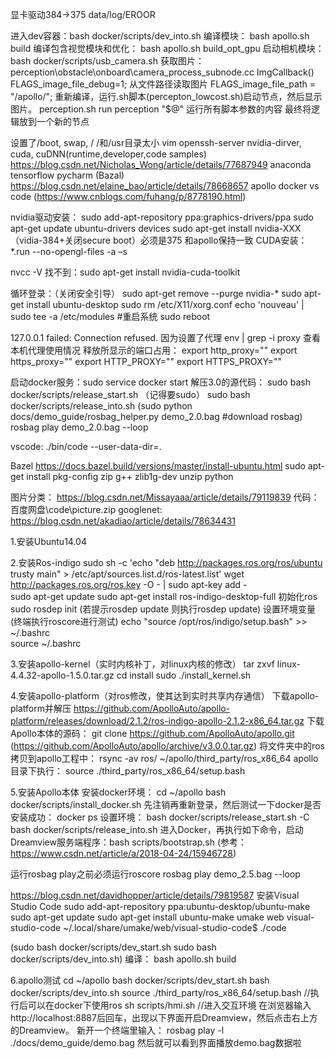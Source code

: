 
显卡驱动384->375
data/log/EROOR

进入dev容器：bash docker/scripts/dev_into.sh
编译模块：		bash apollo.sh build
编译包含视觉模块和优化：	bash apollo.sh build_opt_gpu
启动相机模块：			bash docker/scripts/usb_camera.sh
获取图片：
perception\obstacle\onboard\camera_process_subnode.cc
ImgCallback()  
FLAGS_image_file_debug=1; 从文件路径读取图片
FLAGS_image_file_path = "/apollo/";
重新编译，运行.sh脚本(percepton_lowcost.sh)启动节点，然后显示图片。
perception.sh
run perception "$@"  运行所有脚本参数的内容
最终将逻辑放到一个新的节点


设置了/boot, swap, /
/和/usr目录太小
vim
openssh-server
nvidia-dirver, cuda, 
cuDNN(runtime,developer,code samples)    https://blog.csdn.net/Nicholas_Wong/article/details/77687949
anaconda
tensorflow
pycharm (Bazal)		https://blog.csdn.net/elaine_bao/article/details/78668657
apollo
docker
vs code   (https://www.cnblogs.com/fuhang/p/8778190.html)



nvidia驱动安装：
sudo add-apt-repository ppa:graphics-drivers/ppa
sudo apt-get update
ubuntu-drivers devices
sudo apt-get install nvidia-XXX  （vidia-384+关闭secure boot）必须是375 和apollo保持一致
CUDA安装：*.run --no-opengl-files -a –s

nvcc -V 找不到：sudo apt-get install nvidia-cuda-toolkit


循环登录：（关闭安全引导）
sudo apt-get remove --purge nvidia-*
sudo apt-get install ubuntu-desktop
sudo rm /etc/X11/xorg.conf
echo 'nouveau' | sudo tee -a /etc/modules
#重启系统
sudo reboot




127.0.0.1 failed: Connection refused.  因为设置了代理
env | grep -i proxy		查看本机代理使用情况
释放所显示的端口占用：
export http_proxy=""
export https_proxy=""
export HTTP_PROXY=""
export HTTPS_PROXY=""


启动docker服务：sudo  service  docker  start
解压3.0的源代码：
sudo bash docker/scripts/release_start.sh （记得要sudo）
sudo bash docker/scripts/release_into.sh
(sudo python docs/demo_guide/rosbag_helper.py demo_2.0.bag #download rosbag)
rosbag play demo_2.0.bag --loop


vscode:
./bin/code --user-data-dir=.

Bazel
https://docs.bazel.build/versions/master/install-ubuntu.html
sudo apt-get install pkg-config zip g++ zlib1g-dev unzip python



图片分类：
https://blog.csdn.net/Missayaaa/article/details/79119839
代码：百度网盘\code\picture.zip
googlenet:	https://blog.csdn.net/akadiao/article/details/78634431











1.安装Ubuntu14.04

2.安装Ros-indigo
sudo sh -c 'echo "deb http://packages.ros.org/ros/ubuntu trusty main" > /etc/apt/sources.list.d/ros-latest.list'
wget http://packages.ros.org/ros.key -O - | sudo apt-key add -  
sudo apt-get update
sudo apt-get install ros-indigo-desktop-full
初始化ros
sudo rosdep init (若提示rosdep update 则执行rosdep update)
设置环境变量(终端执行roscore进行测试)
echo "source /opt/ros/indigo/setup.bash" >> ~/.bashrc  
source ~/.bashrc

3.安装apollo-kernel（实时内核补丁，对linux内核的修改）
tar zxvf linux-4.4.32-apollo-1.5.0.tar.gz
cd install
sudo ./install_kernel.sh

4.安装apollo-platform（对ros修改，使其达到实时共享内存通信）
下载apollo-platform并解压
https://github.com/ApolloAuto/apollo-platform/releases/download/2.1.2/ros-indigo-apollo-2.1.2-x86_64.tar.gz
下载Apollo本体的源码：
git clone https://github.com/ApolloAuto/apollo.git  (https://github.com/ApolloAuto/apollo/archive/v3.0.0.tar.gz)
将文件夹中的ros拷贝到apollo工程中：
rsync -av ros/ ~/apollo/third_party/ros_x86_64
apollo目录下执行：
source ./third_party/ros_x86_64/setup.bash

5.安装Apollo本体
安装docker环境：
cd ~/apollo
bash docker/scripts/install_docker.sh
先注销再重新登录，然后测试一下docker是否安装成功：
docker ps
设置环境：
bash docker/scripts/release_start.sh -C
bash docker/scripts/release_into.sh
进入Docker，再执行如下命令，启动Dreamview服务端程序：bash scripts/bootstrap.sh	(参考：https://www.csdn.net/article/a/2018-04-24/15946728)

运行rosbag play之前必须运行roscore
rosbag play demo_2.5.bag --loop



https://blog.csdn.net/davidhopper/article/details/79819587
安装Visual Studio Code
sudo add-apt-repository ppa:ubuntu-desktop/ubuntu-make
sudo apt-get update
sudo apt-get install ubuntu-make
umake web visual-studio-code
~/.local/share/umake/web/visual-studio-code$ ./code


(sudo bash docker/scripts/dev_start.sh
sudo bash docker/scripts/dev_into.sh)
编译：
bash apollo.sh build

6.apollo测试
cd ~/apollo
bash docker/scripts/dev_start.sh
bash docker/scripts/dev_into.sh 
source ./third_party/ros_x86_64/setup.bash     //执行后可以在docker下使用ros
sh scripts/hmi.sh      //进入交互环境
在浏览器输入http://localhost:8887后回车，出现以下界面开启Dreamview，然后点击右上方的Dreamview。
新开一个终端里输入：
rosbag play -l ./docs/demo_guide/demo.bag
然后就可以看到界面播放demo.bag数据啦





